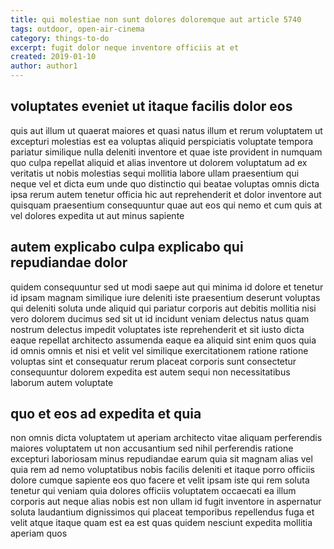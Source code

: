 ```yaml
---
title: qui molestiae non sunt dolores doloremque aut article 5740
tags: outdoor, open-air-cinema
category: things-to-do
excerpt: fugit dolor neque inventore officiis at et
created: 2019-01-10
author: author1
---
```


## voluptates eveniet ut itaque facilis dolor eos

quis aut illum ut quaerat maiores et quasi natus illum et rerum voluptatem ut excepturi molestias est ea voluptas aliquid perspiciatis voluptate tempora pariatur similique nulla deleniti inventore et quae iste provident in numquam quo culpa repellat aliquid et alias inventore ut dolorem voluptatum ad ex veritatis ut nobis molestias sequi mollitia labore ullam praesentium qui neque vel et dicta eum unde quo distinctio qui beatae voluptas omnis dicta ipsa rerum autem tenetur officia hic aut reprehenderit et dolor inventore aut quisquam praesentium consequuntur quae aut eos qui nemo et cum quis at vel dolores expedita ut aut minus sapiente

## autem explicabo culpa explicabo qui repudiandae dolor

quidem consequuntur sed ut modi saepe aut qui minima id dolore et tenetur id ipsam magnam similique iure deleniti iste praesentium deserunt voluptas qui deleniti soluta unde aliquid qui pariatur corporis aut debitis mollitia nisi vero dolorem ducimus sed sit ut id incidunt veniam delectus natus quam nostrum delectus impedit voluptates iste reprehenderit et sit iusto dicta eaque repellat architecto assumenda eaque ea aliquid sint enim quos quia id omnis omnis et nisi et velit vel similique exercitationem ratione ratione voluptas sint et consequatur rerum placeat corporis sunt consectetur consequuntur dolorem expedita est autem sequi non necessitatibus laborum autem voluptate

## quo et eos ad expedita et quia

non omnis dicta voluptatem ut aperiam architecto vitae aliquam perferendis maiores voluptatem ut non accusantium sed nihil perferendis ratione excepturi laboriosam minus repudiandae earum quia sit magnam alias vel quia rem ad nemo voluptatibus nobis facilis deleniti et itaque porro officiis dolore cumque sapiente eos quo facere et velit ipsam iste qui rem soluta tenetur qui veniam quia dolores officiis voluptatem occaecati ea illum corporis aut neque alias nobis est non ullam id fugit inventore in aspernatur soluta laudantium dignissimos qui placeat temporibus repellendus fuga et velit atque itaque quam est ea est quas quidem nesciunt expedita mollitia aperiam quos

